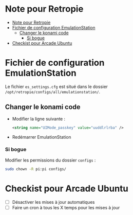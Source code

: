 # Note pour Retropie

- [Note pour Retropie](#note-pour-retropie)
- [Fichier de configuration EmulationStation](#fichier-de-configuration-emulationstation)
  - [Changer le konami code](#changer-le-konami-code)
    - [Si bogue](#si-bogue)
- [Checkist pour Arcade Ubuntu](#checkist-pour-arcade-ubuntu)


# Fichier de configuration EmulationStation
Le fichier `es_settings.cfg` est situé dans le dossier `/opt/retropie/configs/all/emulationstation/`.

## Changer le konami code
- Modifier la ligne suivante :
  ```xml
  <string name="UIMode_passkey" value="uuddlrlrba" />
  ```

- Redémarrer EmulationStation

### Si bogue
Modifier les permissions du dossier `configs` :
```bash
sudo chown -R pi:pi configs/
```

# Checkist pour Arcade Ubuntu
- [ ] Désactiver les mises à jour automatiques
- [ ] Faire un cron à tous les X temps pour les mises à jour